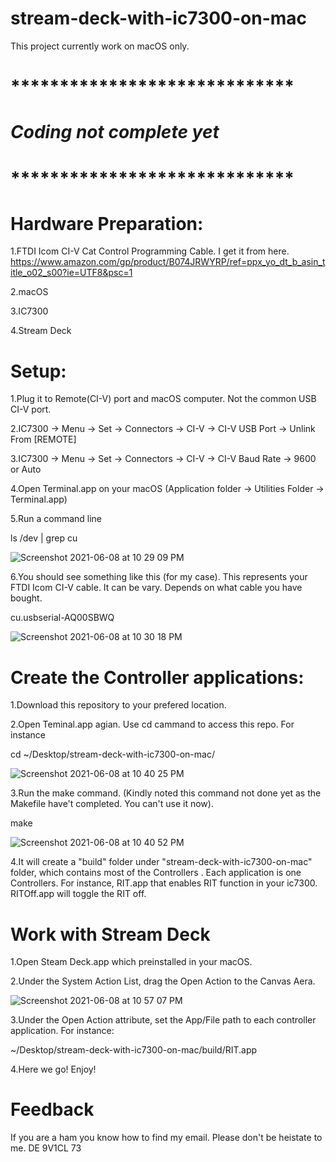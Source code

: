 # stream-deck-with-ic7300-on-mac
This project currently work on macOS only.

# *****************************
# ***Coding not complete yet***
# *****************************

# Hardware Preparation:
 1.FTDI Icom CI-V Cat Control Programming Cable. I get it from here.
 https://www.amazon.com/gp/product/B074JRWYRP/ref=ppx_yo_dt_b_asin_title_o02_s00?ie=UTF8&psc=1
 
 2.macOS
 
 3.IC7300
 
 4.Stream Deck
 
 # Setup:
 1.Plug it to Remote(CI-V) port and macOS computer. Not the common USB CI-V port.
 
 2.IC7300 -> Menu -> Set -> Connectors -> CI-V -> CI-V USB Port -> Unlink From [REMOTE]
 
 3.IC7300 -> Menu -> Set -> Connectors -> CI-V -> CI-V Baud Rate -> 9600 or Auto
 
 4.Open Terminal.app on your macOS (Application folder -> Utilities Folder -> Terminal.app)
 
 5.Run a command line
  
   ls /dev | grep cu
   
   ![Screenshot 2021-06-08 at 10 29 09 PM](https://user-images.githubusercontent.com/39380985/121203905-0ee74d80-c8a9-11eb-840f-e764bae668a3.png)

   
 6.You should see something like this (for my case). This represents your FTDI Icom CI-V cable. It can be vary. Depends on what cable you have bought.
 
   cu.usbserial-AQ00SBWQ
   
   ![Screenshot 2021-06-08 at 10 30 18 PM](https://user-images.githubusercontent.com/39380985/121204148-4524cd00-c8a9-11eb-82e1-b43ad6ff579f.png)
   
 # Create the Controller applications:
 
 1.Download this repository to your prefered location.

 2.Open Teminal.app agian. Use cd cammand to access this repo. For instance 
  
  cd ~/Desktop/stream-deck-with-ic7300-on-mac/
  
  ![Screenshot 2021-06-08 at 10 40 25 PM](https://user-images.githubusercontent.com/39380985/121206086-c29d0d00-c8aa-11eb-8f69-f68f04ce7703.png)
  
  
 3.Run the make command. (Kindly noted this command not done yet as the Makefile have't completed. You can't use it now).
  
  make 
 
 ![Screenshot 2021-06-08 at 10 40 52 PM](https://user-images.githubusercontent.com/39380985/121206164-d34d8300-c8aa-11eb-996c-14c29c08ee6b.png)

 4.It will create a "build" folder under "stream-deck-with-ic7300-on-mac" folder, which contains most of the Controllers . Each application is one Controllers. For instance, RIT.app that enables RIT function in your ic7300. RITOff.app will toggle the RIT off.
 
 # Work with Stream Deck 
 
 1.Open Steam Deck.app which preinstalled in your macOS.
 
 2.Under the System Action List, drag the Open Action to the Canvas Aera. 
 
 ![Screenshot 2021-06-08 at 10 57 07 PM](https://user-images.githubusercontent.com/39380985/121208964-0a249880-c8ad-11eb-8df4-7a00a431bd23.png)

 
 3.Under the Open Action attribute, set the App/File path to each controller application. For instance:
  
   ~/Desktop/stream-deck-with-ic7300-on-mac/build/RIT.app
   
 4.Here we go! Enjoy! 
 
 # Feedback
 
 If you are a ham you know how to find my email. Please don't be heistate to me. DE 9V1CL 73
 
 
 
